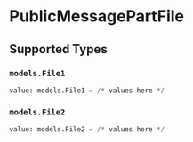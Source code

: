 # PublicMessagePartFile


## Supported Types

### `models.File1`

```python
value: models.File1 = /* values here */
```

### `models.File2`

```python
value: models.File2 = /* values here */
```

